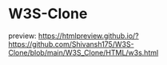 # W3S-Clone

preview: https://htmlpreview.github.io/?https://github.com/Shivansh175/W3S-Clone/blob/main/W3S_Clone/HTML/w3s.html
